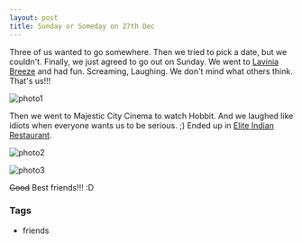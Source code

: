 ```yaml
---
layout: post
title: Sunday or Someday on 27th Dec
---
```


Three of us wanted to go somewhere. Then we tried to pick a date, but we couldn't. Finally, we just agreed to go out on Sunday. We went to [Lavinia Breeze](http://www.laviniabreeze.lk/) and had fun. Screaming, Laughing. We don't mind what others think. That's us!!!

![photo1](http://4.bp.blogspot.com/-kPXd1tO4Yug/VMQOZj_d8FI/AAAAAAAABL4/Pb1rF8m-gHI/s1600/ss.jpg)

Then we went to Majestic City Cinema to watch Hobbit. And we laughed like idiots when everyone wants us to be serious. ;) Ended up in [Elite Indian Restaurant](http://www.yamu.lk/place/elite-indian-restaurant/).

![photo2](http://1.bp.blogspot.com/-m58pG7IfuIA/VMQQPmXhkOI/AAAAAAAABME/fYx1rFwI_T8/s1600/ss1.jpg)

![photo3](http://2.bp.blogspot.com/-ZsiVArT9eO4/VMQQWdgMTpI/AAAAAAAABMM/l_iSI8xpgwk/s1600/ss2.jpg)

~~Good~~ Best friends!!! :D

### Tags

- friends
